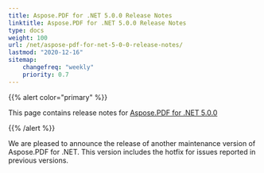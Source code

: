 ```yaml
---
title: Aspose.PDF for .NET 5.0.0 Release Notes
linktitle: Aspose.PDF for .NET 5.0.0 Release Notes
type: docs
weight: 100
url: /net/aspose-pdf-for-net-5-0-0-release-notes/
lastmod: "2020-12-16"
sitemap:
    changefreq: "weekly"
    priority: 0.7
---
```


{{% alert color="primary" %}}

This page contains release notes for [Aspose.PDF for .NET 5.0.0](http://www.aspose.com/downloads/pdf/net/new-releases/aspose.pdf-for-.net-5.0.0/)

{{% /alert %}}

We are pleased to announce the release of another maintenance version of Aspose.PDF for .NET. This version includes the hotfix for issues reported in previous versions.

